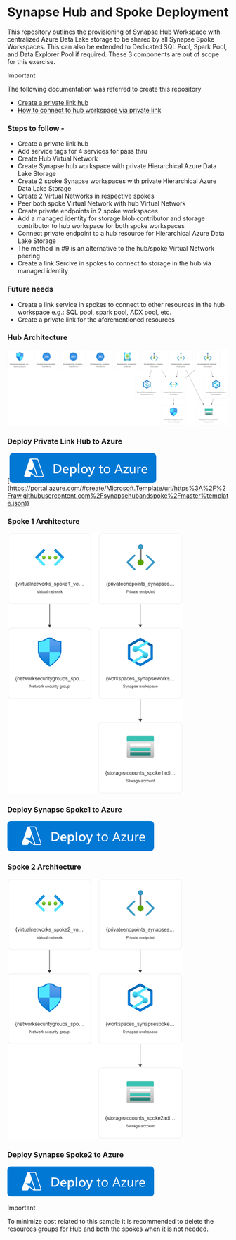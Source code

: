 # Synapse Hub and Spoke Deployment

This repository outlines the provisioning of Synapse Hub Workspace with centralized Azure Data Lake storage to be shared by all Synapse Spoke Workspaces. This can also be extended to Dedicated SQL Pool, Spark Pool, and Data Explorer Pool if required. These 3 components are out of scope for this exercise.

> [!IMPORTANT]
> The following documentation was referred to create this repository

* [Create a private link hub](https://learn.microsoft.com/en-us/azure/synapse-analytics/security/synapse-private-link-hubs)
* [How to connect to hub workspace via private link](https://learn.microsoft.com/en-us/azure/synapse-analytics/security/how-to-connect-to-workspace-with-private-links)

### Steps to follow -

* Create a private link hub
* Add service tags for 4 services for pass thru
* Create Hub Virtual Network
* Create Synapse hub workspace with private Hierarchical Azure Data Lake Storage
* Create 2 spoke Synapse workspaces with private Hierarchical Azure Data Lake Storage
* Create 2 Virtual Networks in respective spokes
* Peer both spoke Virtual Network with hub Virtual Network
* Create private endpoints in 2 spoke workspaces
* Add a managed identity for storage blob contributor and storage contributor to hub workspace for both spoke workspaces
* Connect private endpoint to a hub resource for Hierarchical Azure Data Lake Storage
* The method in #9 is an alternative to the hub/spoke Virtual Network peering
* Create a link Sercive in spokes to connect to storage in the hub via managed identity

### Future needs 
* Create a link service in spokes to connect to other resources in the hub workspace e.g.: SQL pool, spark pool, ADX pool, etc.
* Create a private link for the aforementioned resources

### Hub Architecture
![Image](https://github.com/avidunixuser/synapsehubandspoke/blob/main/Architecture/hubandspoke.jpg)

### Deploy Private Link Hub to Azure

[![Deploy To Azure](https://raw.githubusercontent.com/Azure/azure-quickstart-templates/master/1-CONTRIBUTION-GUIDE/images/deploytoazure.svg?sanitize=true)(https://portal.azure.com/#create/Microsoft.Template/uri/https%3A%2F%2Fraw.githubusercontent.com%2Fsynapsehubandspoke%2Fmaster%template.json))

### Spoke 1 Architecture

<img src="https://github.com/avidunixuser/synapsehubandspoke/blob/main/Architecture/synapsespoke1.jpg" width="400" />

### Deploy Synapse Spoke1 to Azure

[![Deploy To Azure](https://raw.githubusercontent.com/Azure/azure-quickstart-templates/master/1-CONTRIBUTION-GUIDE/images/deploytoazure.svg?sanitize=true)](https://github.com/avidunixuser/synapsehubandspoke/blob/main/SynapseSpoke1/template.json)

### Spoke 2 Architecture

<img src="https://github.com/avidunixuser/synapsehubandspoke/blob/main/Architecture/synapsespoke2.jpg" width="400" />

### Deploy Synapse Spoke2 to Azure

[![Deploy To Azure](https://raw.githubusercontent.com/Azure/azure-quickstart-templates/master/1-CONTRIBUTION-GUIDE/images/deploytoazure.svg?sanitize=true)](https://github.com/avidunixuser/synapsehubandspoke/blob/main/SynapseSpoke2/template.json)

> [!IMPORTANT]
> To minimize cost related to this sample it is recommended to delete the resources groups for Hub and both the spokes when it is not needed.


